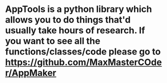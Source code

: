 # AppTools is a python library which allows you to do things that'd usually take hours of research. If you want to see all the functions/classes/code please go to https://github.com/MaxMasterCOder/AppMaker